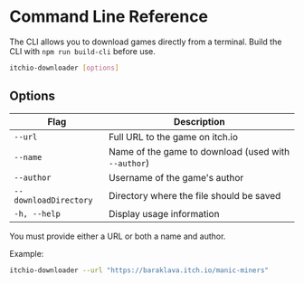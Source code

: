 # Command Line Reference

The CLI allows you to download games directly from a terminal. Build the CLI with `npm run build-cli` before use.

```bash
itchio-downloader [options]
```

## Options

| Flag                  | Description                                         |
| --------------------- | --------------------------------------------------- |
| `--url`               | Full URL to the game on itch.io                     |
| `--name`              | Name of the game to download (used with `--author`) |
| `--author`            | Username of the game's author                       |
| `--downloadDirectory` | Directory where the file should be saved            |
| `-h, --help`          | Display usage information                           |

You must provide either a URL or both a name and author.

Example:

```bash
itchio-downloader --url "https://baraklava.itch.io/manic-miners"
```

